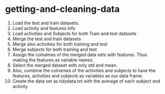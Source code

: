 # getting-and-cleaning-data
1.	Load the test and train datasets.
2.	Load activity and features info 
3.	Load activities and Subjects for both Train and test datasets
4.	Merge the test and train datasets
5.	Merge also activities for both training and test
6.	Merge subjects for both training and test
7.	Assign the colnames of the merged data sets with features. Thus making the features as variable names.
8.	Select the merged dataset with only std and mean.
9.	Also, combine the colnames of the activities and subjects to have the features, activities and subjects as variables as our data frame.
10.	Create the data set as tidydata.txt with the average of each subject and activity
